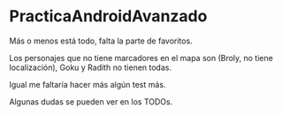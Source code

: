 # PracticaAndroidAvanzado

Más o menos está todo, falta la parte de favoritos.

Los personajes que no tiene marcadores en el mapa son (Broly, no tiene localización), Goku y Radith no tienen todas.

Igual me faltaría hacer más algún test más. 

Algunas dudas se pueden ver en los TODOs.
